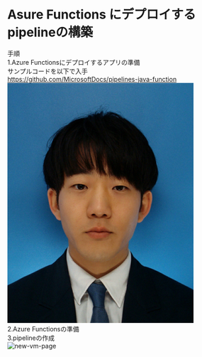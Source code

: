 # Asure Functions にデプロイするpipelineの構築
手順  
1.Azure Functionsにデプロイするアプリの準備  
サンプルコードを以下で入手  
https://github.com/MicrosoftDocs/pipelines-java-function  
![top-page](https://github.com/yuya0427/note/blob/master/img/20200401_松延佑弥_IDカード.JPG)  
2.Azure Functionsの準備  
3.pipelineの作成  
![new-vm-page](https://raw.githubusercontent.com/cakecatz/garage/images/garage-screenshot-02.png)
